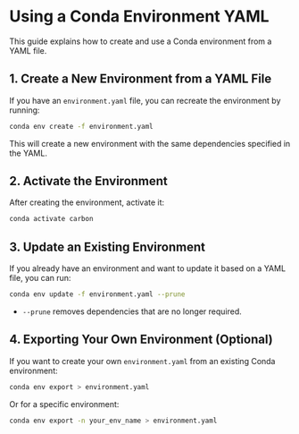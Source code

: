 # Using a Conda Environment YAML

This guide explains how to create and use a Conda environment from a YAML file.

## 1. Create a New Environment from a YAML File

If you have an `environment.yaml` file, you can recreate the environment by running:

```bash
conda env create -f environment.yaml
```

This will create a new environment with the same dependencies specified in the YAML.

## 2. Activate the Environment

After creating the environment, activate it:

```bash
conda activate carbon
```

## 3. Update an Existing Environment

If you already have an environment and want to update it based on a YAML file, you can run:

```bash
conda env update -f environment.yaml --prune
```

- `--prune` removes dependencies that are no longer required.

## 4. Exporting Your Own Environment (Optional)

If you want to create your own `environment.yaml` from an existing Conda environment:

```bash
conda env export > environment.yaml
```

Or for a specific environment:

```bash
conda env export -n your_env_name > environment.yaml
```
